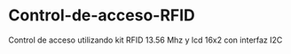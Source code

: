 # Control-de-acceso-RFID
Control de acceso utilizando kit RFID 13.56 Mhz y lcd 16x2 con interfaz I2C
